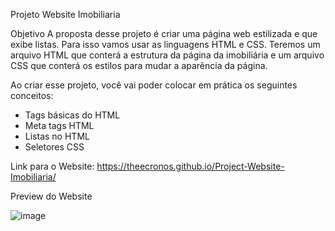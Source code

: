 Projeto Website Imobiliaria

Objetivo
A proposta desse projeto é criar uma página web estilizada e que exibe listas. Para isso vamos usar as linguagens HTML e CSS. Teremos um arquivo HTML que conterá a estrutura da página da imobiliária e um arquivo CSS que conterá os estilos para mudar a aparência da página.

Ao criar esse projeto, você vai poder colocar em prática os seguintes conceitos:

<ul>
  <li>Tags básicas do HTML</li>
  <li>Meta tags HTML</li>
  <li>Listas no HTML</li>
  <li>Seletores CSS</li>
</ul>

Link para o Website: https://theecronos.github.io/Project-Website-Imobiliaria/

Preview do Website

![image](https://user-images.githubusercontent.com/86898523/232622735-2002515e-3871-44cc-b7e8-a1015fc2def7.png)
